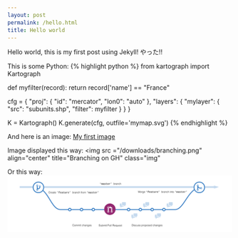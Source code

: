 ```yaml
---
layout: post
permalink: /hello.html
title: Hello world
---
```


Hello world, this is my first post using Jekyll! やった!!

This is some Python:
{% highlight python %}
from kartograph import Kartograph

def myfilter(record):
    return record['name'] == "France"

cfg = {
  "proj": {
    "id": "mercator",
    "lon0": "auto"
    },
    "layers": {
        "mylayer": {
            "src": "subunits.shp",
            "filter": myfilter
        }
    }
}
    
K = Kartograph()
K.generate(cfg, outfile='mymap.svg')
{% endhighlight %}

And here is an image:
[My first image](/downloads/branching.png)

Image displayed this way:
<img src ="/downloads/branching.png" align="center" title="Branching on GH" class="img"</img>

Or this way:
![branching](/downloads/branching.png "Branching on GH")
